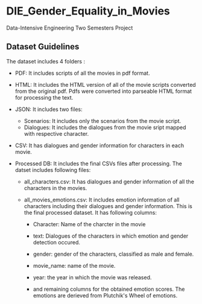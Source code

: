 # DIE_Gender_Equality_in_Movies
Data-Intensive Engineering Two Semesters Project

## Dataset Guidelines
The dataset includes 4 folders :

* PDF: It includes scripts of all the movies in pdf format.

* HTML: It includes the HTML version of all of the movie scripts converted from the original pdf. Pdfs were converted into parseable HTML format for processing the text.

* JSON: It includes two files:

    * Scenarios: It includes only the scenarios from the movie script.
    * Dialogues: It includes the dialogues from the movie sript mapped with respective character.
    
* CSV: It has dialogues and gender information for characters in each movie.

* Processed DB: It includes the final CSVs files after processing. The datset includes following files:

    * all_characters.csv: It has dialogues and gender information of all the characters in the movies.
    
    * all_movies_emotions.csv: It includes emotion information of all characters including their dialogues and gender information. This is the final processed dataset. It has following columns:
      * Character: Name of the charcter in the movie
      
      * text: Dialogues of the characters in which emotion and gender detection occured.
      
      * gender: gender of the characters, classified as male and female.
      
      * movie_name: name of the movie.
      
      * year: the year in which the movie was released.
      
      * and remaining columns for the obtained emotion scores. The emotions are derieved from Plutchik's Wheel of emotions.







